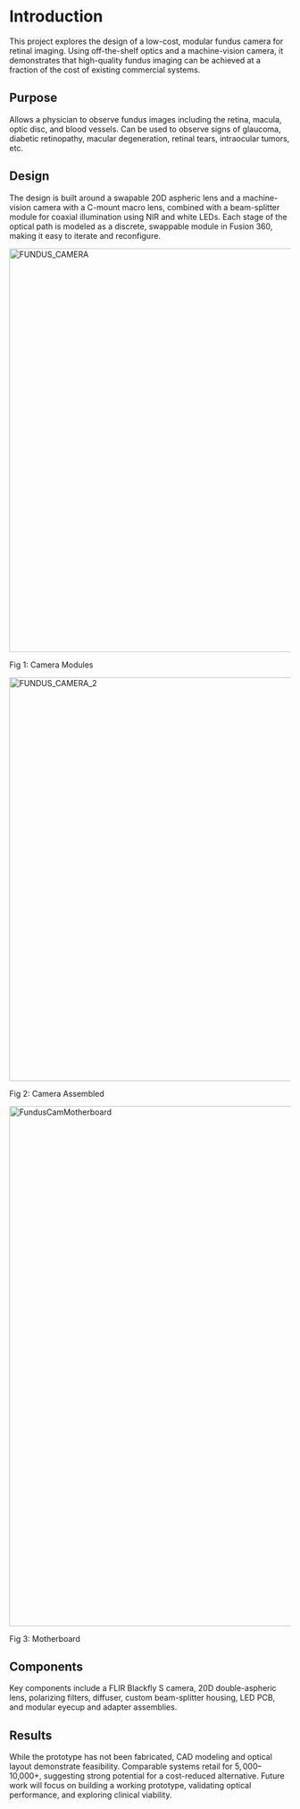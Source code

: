 # Introduction

This project explores the design of a low-cost, modular fundus camera for retinal imaging. Using off-the-shelf optics and a machine-vision camera, it demonstrates that high-quality fundus imaging can be achieved at a fraction of the cost of existing commercial systems.

## Purpose

Allows a physician to observe fundus images including the retina, macula, optic disc, and blood vessels. Can be used to observe signs of glaucoma, diabetic retinopathy, macular degeneration, retinal tears, intraocular tumors, etc.

## Design

The design is built around a swapable 20D aspheric lens and a machine-vision camera with a C-mount macro lens, combined with a beam-splitter module for coaxial illumination using NIR and white LEDs. Each stage of the optical path is modeled as a discrete, swappable module in Fusion 360, making it easy to iterate and reconfigure.

<img width="1520" height="722" alt="FUNDUS_CAMERA" src="https://github.com/user-attachments/assets/e5c0e74d-55de-46f3-9412-7e8f2a66fe51" />


Fig 1: Camera Modules


<img width="1520" height="722" alt="FUNDUS_CAMERA_2" src="https://github.com/user-attachments/assets/ad0d6227-f1a5-448e-af5c-06d3cbac0321" />


Fig 2: Camera Assembled


<img width="1724" height="930" alt="FundusCamMotherboard" src="https://github.com/user-attachments/assets/078f4eb0-adfe-4159-a091-463a6eeb0a18" />


Fig 3: Motherboard


## Components

Key components include a FLIR Blackfly S camera, 20D double-aspheric lens, polarizing filters, diffuser, custom beam-splitter housing, LED PCB, and modular eyecup and adapter assemblies. 


## Results

While the prototype has not been fabricated, CAD modeling and optical layout demonstrate feasibility. Comparable systems retail for $5,000–$10,000+, suggesting strong potential for a cost-reduced alternative. Future work will focus on building a working prototype, validating optical performance, and exploring clinical viability.
